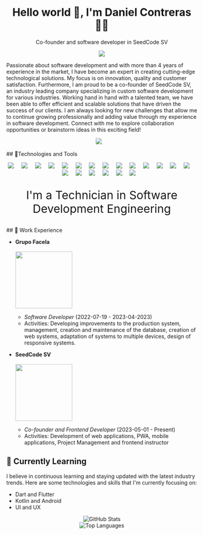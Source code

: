 <h1 align='center'> Hello world 👋, I'm Daniel Contreras   👨‍💻 </h1>

<p align='center'>
  Co-founder and software developer in SeedCode SV
</p>

<p align='center'>
 <img  src="https://i.pinimg.com/564x/9a/40/66/9a40669527b26067a392bd0dd4554285.jpg">
</p>
<p>
  Passionate about software development and with more than 4 years of experience in the market, I have become an expert in creating cutting-edge technological solutions. My focus is on innovation, quality and customer satisfaction. Furthermore, I am proud to be a co-founder of SeedCode SV, an industry leading company specializing in custom software development for various industries. Working hand in hand with a talented team, we have been able to offer efficient and scalable solutions that have driven the success of our clients. I am always looking for new challenges that allow me to continue growing professionally and adding value through my experience in software development. Connect with me to explore collaboration opportunities or brainstorm ideas in this exciting field!
</p>

<p align='center'>
  <a href="https://www.linkedin.com/in/danniel-conntreras/"><img src="https://img.shields.io/badge/linkedin-%230077B5.svg?&style=for-the-badge&logo=linkedin&logoColor=white" /></a>&nbsp;&nbsp;&nbsp;&nbsp;
</p>
## 🔧Technologies and Tools
<p align='center'>
  <img src="https://img.shields.io/badge/Vue.js-35495E?style=for-the-badge&logo=vuedotjs&logoColor=4FC08D"/>&nbsp;&nbsp;&nbsp;&nbsp;
  <img src="https://img.shields.io/badge/React-20232A?style=for-the-badge&logo=react&logoColor=61DAFB"/>&nbsp;&nbsp;&nbsp;&nbsp;
  <img src="https://img.shields.io/badge/TypeScript-007ACC?style=for-the-badge&logo=typescript&logoColor=white" />&nbsp;&nbsp;&nbsp;&nbsp;
  <img src="https://img.shields.io/badge/JavaScript-323330?style=for-the-badge&logo=javascript&logoColor=F7DF1E"/>&nbsp;&nbsp;&nbsp;&nbsp;
  <img src="https://img.shields.io/badge/HTML5-E34F26?style=for-the-badge&logo=html5&logoColor=white"/>&nbsp;&nbsp;&nbsp;&nbsp;
  <img src="https://img.shields.io/badge/CSS3-1572B6?style=for-the-badge&logo=css3&logoColor=white"/>&nbsp;&nbsp;&nbsp;&nbsp;
  <img src="https://img.shields.io/badge/PHP-777BB4?style=for-the-badge&logo=php&logoColor=white"/>&nbsp;&nbsp;&nbsp;&nbsp;
  <img src="https://img.shields.io/badge/Tailwind_CSS-38B2AC?style=for-the-badge&logo=tailwind-css&logoColor=white" />&nbsp;&nbsp;&nbsp;&nbsp;
  <img src="https://img.shields.io/badge/MySQL-00000F?style=for-the-badge&logo=mysql&logoColor=white"/>&nbsp;&nbsp;&nbsp;&nbsp;
  <img src="https://img.shields.io/badge/Node.js-43853D?style=for-the-badge&logo=node.js&logoColor=white"/>&nbsp;&nbsp;&nbsp;&nbsp;
  <img src="https://img.shields.io/badge/React_Native-20232A?style=for-the-badge&logo=react&logoColor=61DAFB"/>&nbsp;&nbsp;&nbsp;&nbsp;
  <img src="https://img.shields.io/badge/Microsoft%20SQL%20Server-00000F?style=for-the-badge&logo=microsoft%20sql%20server&logoColor=white"/>&nbsp;&nbsp;&nbsp;&nbsp;
  <img src="https://img.shields.io/badge/-ApolloGraphQL-311C87?style=for-the-badge&logo=apollo-graphql"/>&nbsp;&nbsp;&nbsp;&nbsp;
  <img src="https://img.shields.io/badge/expo-1C1E24?style=for-the-badge&logo=expo&logoColor=#D04A37"/>&nbsp;&nbsp;&nbsp;&nbsp;
  <img src="https://img.shields.io/badge/express.js-%23404d59.svg?style=for-the-badge&logo=express&logoColor=%2361DAFB"/>&nbsp;&nbsp;&nbsp;&nbsp;
    <img src="https://img.shields.io/badge/nestjs-%23E0234E.svg?style=for-the-badge&logo=nestjs&logoColor=white"/>&nbsp;&nbsp;&nbsp;&nbsp;
  <img src="https://img.shields.io/badge/Next-black?style=for-the-badge&logo=next.js&logoColor=white"/>&nbsp;&nbsp;&nbsp;&nbsp;
    <img src="https://img.shields.io/badge/node.js-6DA55F?style=for-the-badge&logo=node.js&logoColor=white"/>&nbsp;&nbsp;&nbsp;&nbsp;
  <img src="https://img.shields.io/badge/Nuxt-002E3B?style=for-the-badge&logo=nuxtdotjs&logoColor=#00DC82"/>&nbsp;&nbsp;&nbsp;&nbsp;
  <img src="https://img.shields.io/badge/-GraphQL-E10098?style=for-the-badge&logo=graphql&logoColor=white"/>&nbsp;&nbsp;&nbsp;&nbsp;
</p>

<p align='center' style="font-size:30px">
  I'm a Technician in Software Development Engineering
</p>
## 💼 Work Experience

- **Grupo Facela**
  <br/>
  <br/>
  <img src="https://grupofacela.com/wp-content/uploads/2019/02/main-logo-facela-top.png" style="width:150px" />
   <br/>
  - *Software Developer* (2022-07-19 - 2023-04-2023)
  - Activities: Developing improvements to the production system, management, creation and maintenance of the database, creation of web systems, adaptation of systems to multiple devices, design of responsive systems.

- **SeedCode SV**
   <br/>
  <br/>
  <img src="https://i.pinimg.com/originals/3d/4d/30/3d4d3090408e27d955138dda9f7969ac.png" style="width:150px" />
   <br/>
  - *Co-founder and Frontend Developer* (2023-05-01 - Present)
  - Activities: Development of web applications, PWA, mobile applications, Project Management and frontend instructor

## 🌱 Currently Learning

I believe in continuous learning and staying updated with the latest industry trends. Here are some technologies and skills that I'm currently focusing on:

- Dart and Flutter 
- Kotlin and Android
- UI and UX

<!-- Reemplaza {username} con tu nombre de usuario de GitHub -->
<!-- Reemplaza {username} con tu nombre de usuario de GitHub -->
<div align="center">
  <img src="https://github-readme-stats.vercel.app/api?username=danniel-contreras&show_icons=true&count_private=true&theme=radical" alt="GitHub Stats" />
</div>

<!-- Reemplaza {username} con tu nombre de usuario de GitHub -->
<div align="center">
  <img src="https://github-readme-stats.vercel.app/api/top-langs/?username=danniel-contreras&layout=compact&theme=radical" alt="Top Languages" />
</div>


